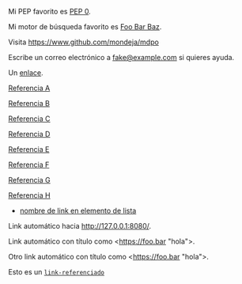 Mi PEP favorito es [PEP 0](https://www.python.org/dev/peps/).

Mi motor de búsqueda favorito es [Foo Bar Baz](https://foobarbaz.com "El mejor motor de búsqueda para privacidad").

Visita <https://www.github.com/mondeja/mdpo>

Escribe un correo electrónico a [fake@example.com](mailto:fake@example.com) si
quieres ayuda.

Un [enlace](https://tan-tan-tan-tan-tan-tan-tan-tan-largo-que-no-debe-ser-envuelto-en-multiples.lineas).

[Referencia A][1]

[Referencia B][2]

[Referencia C][3]

[Referencia D][4]

[Referencia E][1]

[Referencia F][6]

[Referencia G][7]

[Referencia H][8]

- [nombre de link en elemento de lista](https://ejemplo.es/un-gran-link-con-una-url-muy-muy-larga-y-grande-dentro)

Link automático hacia <http://127.0.0.1:8080/>.

Link automático con título como <https://foo.bar "hola">.

Otro link automático con título como <https://foo.bar "hola">.

Esto es un [`link-referenciado`]

[1]: https://github.com/mondeja/mdpo
[2]: https://github.com/mondeja/mdpo "Segunda referencia"
[3]: https://github.com/mondeja/mdpo "Tercera referencia"
[4]: https://github.com/mondeja/mdpo "Cuarta referencia"
[6]: https://github.com/mondeja/mdpo "Sexta referencia"
[7]: https://github.com/mondeja/mdpo "Séptima referencia"
[8]: https://github.com/mondeja/mdpo "Octava referencia"
[`link-referenciado`]: https://foo.bar

